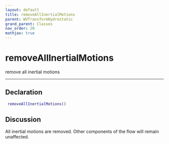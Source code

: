 ```yaml
---
layout: default
title: removeAllInertialMotions
parent: WVTransformHydrostatic
grand_parent: Classes
nav_order: 20
mathjax: true
---
```


#  removeAllInertialMotions

remove all inertial motions


---

## Declaration
```matlab
 removeAllInertialMotions()
```
## Discussion

  All inertial motions are removed. Other components of the flow will remain unaffected.
 
    
